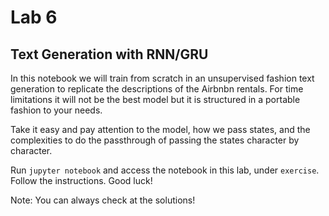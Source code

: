 # Lab 6
## Text Generation with RNN/GRU

In this notebook we will train from scratch in an unsupervised fashion text generation to replicate the descriptions of the Airbnbn rentals. For time limitations it will not be the best model but it is structured in a portable fashion to your needs.


Take it easy and pay attention to the model, how we pass states, and the complexities to do the passthrough of passing the states character by character.

Run `jupyter notebook` and access the notebook in this lab, under `exercise`. Follow the instructions. Good luck!

Note: You can always check at the solutions!
